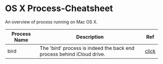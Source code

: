 # OS X Process-Cheatsheet

An overview of process running on Mac OS X. 

|Process Name| Description | Ref |
|------------|-------------|-----|
| bird | The 'bird' process is indeed the back end process behind iCloud drive. | [click](https://discussions.apple.com/thread/6606275?tstart=0)|
